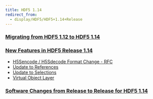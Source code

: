 ```yaml
---
title: HDF5 1.14
redirect_from: 
  - display/HDF5/HDF5+1.14+Release
---
```


### [Migrating from HDF5 1.12 to HDF5 1.14](/documentation/hdf5-docs/release_specifics/Migrating_from_HDF5_1.12_to_HDF5_1.14.md)

### [New Features in HDF5 Release 1.14](/documentation/hdf5-docs/release_specifics/new_features_1_14.md)
 
* [H5Sencode / H5Sdecode Format Change - RFC](https://docs.hdfgroup.org/hdf5/rfc/H5Sencode_format.docx.pdf)
* [Update to References](https://docs.hdfgroup.org/hdf5/rfc/RFC_Update_to_HDF5_References.pdf)
* [Update to Selections](https://docs.hdfgroup.org/hdf5/rfc/selection_io_RFC_210610.pdf)
* [Virtual Object Layer](https://docs.hdfgroup.org/hdf5/develop/_v_o_l__connector.html)

### [Software Changes from Release to Release for HDF5 1.14](/documentation/hdf5-docs/release_specifics/sw_changes_1.14.md)

